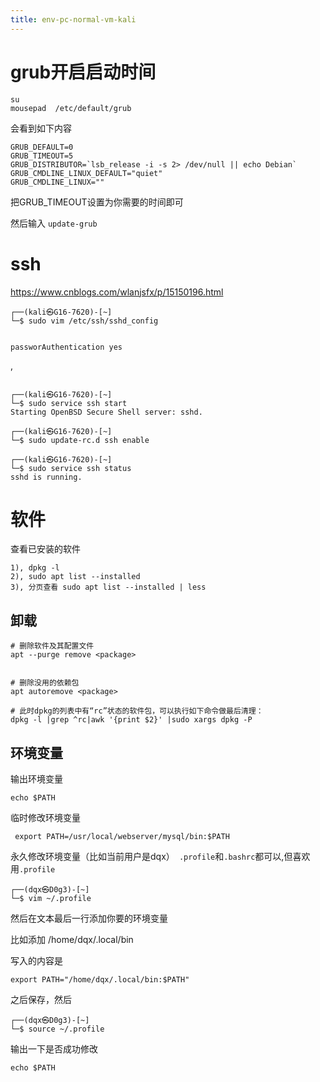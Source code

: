 ```yaml
---
title: env-pc-normal-vm-kali
---
```

# grub开启启动时间



```
su
mousepad  /etc/default/grub
```

会看到如下内容

```
GRUB_DEFAULT=0
GRUB_TIMEOUT=5
GRUB_DISTRIBUTOR=`lsb_release -i -s 2> /dev/null || echo Debian`
GRUB_CMDLINE_LINUX_DEFAULT="quiet"
GRUB_CMDLINE_LINUX=""
```

把GRUB_TIMEOUT设置为你需要的时间即可

然后输入 `update-grub`





# ssh

https://www.cnblogs.com/wlanjsfx/p/15150196.html



```
┌──(kali㉿G16-7620)-[~]
└─$ sudo vim /etc/ssh/sshd_config


passworAuthentication yes
```

,

```

┌──(kali㉿G16-7620)-[~]
└─$ sudo service ssh start
Starting OpenBSD Secure Shell server: sshd.

┌──(kali㉿G16-7620)-[~]
└─$ sudo update-rc.d ssh enable

┌──(kali㉿G16-7620)-[~]
└─$ sudo service ssh status
sshd is running.
```



# 软件 



查看已安装的软件

```
1), dpkg -l 
2), sudo apt list --installed
3), 分页查看 sudo apt list --installed | less
```



## 卸载



```
# 删除软件及其配置文件
apt --purge remove <package>


# 删除没用的依赖包
apt autoremove <package>

# 此时dpkg的列表中有“rc”状态的软件包，可以执行如下命令做最后清理：
dpkg -l |grep ^rc|awk '{print $2}' |sudo xargs dpkg -P
```

## 环境变量



输出环境变量

```
echo $PATH    
```



临时修改环境变量

```
 export PATH=/usr/local/webserver/mysql/bin:$PATH
```



永久修改环境变量（比如当前用户是dqx）` .profile`和`.bashrc`都可以,但喜欢用`.profile`

```
┌──(dqx㉿D0g3)-[~]
└─$ vim ~/.profile
```

然后在文本最后一行添加你要的环境变量

比如添加 /home/dqx/.local/bin

写入的内容是

```
export PATH="/home/dqx/.local/bin:$PATH"
```

之后保存，然后

```
┌──(dqx㉿D0g3)-[~]
└─$ source ~/.profile
```

输出一下是否成功修改

```
echo $PATH 
```

